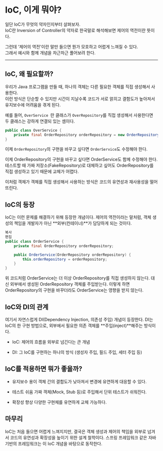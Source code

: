 # IoC, 이게 뭐야?

일단 IoC가 무엇의 약자인지부터 살펴보자.<br> IoC란 Inversion of Controller의 약자로 한국말로 해석해보면 제어의 역전이란 뜻이다.

그런데 '제어의 역전'이란 말만 들으면 뭔가 모호하고 어렵게 느껴질 수 있다.  
그래서 예시와 함께 개념을 차근차근 풀어보려 한다.

---

## IoC, 왜 필요할까?

우리가 Java 프로그램을 만들 때, 하나의 객체는 다른 필요한 객체를 직접 생성해서 사용한다. <br>이런 방식은 단순할 수 있지만 시간이 지날수록 코드가 서로 얽히고 결함도가 높아져서 유지보수에 어려움을 겪게 된다.

예를 들어, `OverService `란 클래스가 `OverRepository`를 직접 생성해서 사용한다면 두 클래스는 강하게 연결되 있는 셈이다.

```java
public class OverService {
    private final OrderRepository orderRepository = new OrderRepository();
}
```
이제 `OrderRepository`의 구현을 바꾸고 싶다면 `OrderService`도 수정해야 한다.

이제 OrderRepository의 구현을 바꾸고 싶다면 OrderService도 함께 수정해야 한다.
테스트할 때 가짜 저장소(FakeRepository)로 대체하고 싶어도 OrderRepository를 직접 생성하고 있기 때문에 교체가 어렵다.

이처럼 객체가 객체를 직접 생성해서 사용하는 방식은 코드의 유연성과 재사용성을 떨어뜨린다.

## IoC의 등장
IoC는 이런 문제를 해결하기 위해 등장한 개념이다.
제어의 역전이라는 말처럼, 객체 생성의 책임을 개발자가 아닌 **외부(컨테이너)**가 담당하게 되는 것이다.

```java
복사
편집
public class OrderService {
    private final OrderRepository orderRepository;

    public OrderService(OrderRepository orderRepository) {
        this.orderRepository = orderRepository;
    }
}
```
위 코드처럼 OrderService는 더 이상 OrderRepository를 직접 생성하지 않는다.
대신 외부에서 생성된 OrderRepository 객체를 주입받는다.
이렇게 하면 OrderRepository의 구현을 바꾸더라도 OrderService는 영향을 받지 않는다.

## IoC와 DI의 관계
여기서 자연스럽게 DI(Dependency Injection, 의존성 주입) 개념이 등장한다.
DI는 IoC의 한 구현 방법으로, 외부에서 필요한 의존 객체를 **주입(inject)**해주는 방식이다.

- IoC: 제어의 흐름을 외부로 넘긴다는 큰 개념

- DI: 그 IoC를 구현하는 하나의 방식 (생성자 주입, 필드 주입, 세터 주입 등)

## IoC를 적용하면 뭐가 좋을까?
- 유지보수 용이
객체 간의 결합도가 낮아져서 변경에 유연하게 대응할 수 있다.

- 테스트 쉬움
가짜 객체(Mock, Stub 등)로 주입해서 단위 테스트가 쉬워진다.

- 확장성 향상
다양한 구현체를 유연하게 교체 가능하다.

## 마무리

IoC는 처음 들으면 어렵게 느껴지지만, 결국은 객체 생성과 제어의 책임을 외부로 넘겨서 코드의 유연성과 확장성을 높이기 위한 설계 철학이다.
스프링 프레임워크 같은 자바 기반의 프레임워크는 이 IoC 개념을 바탕으로 동작한다.


